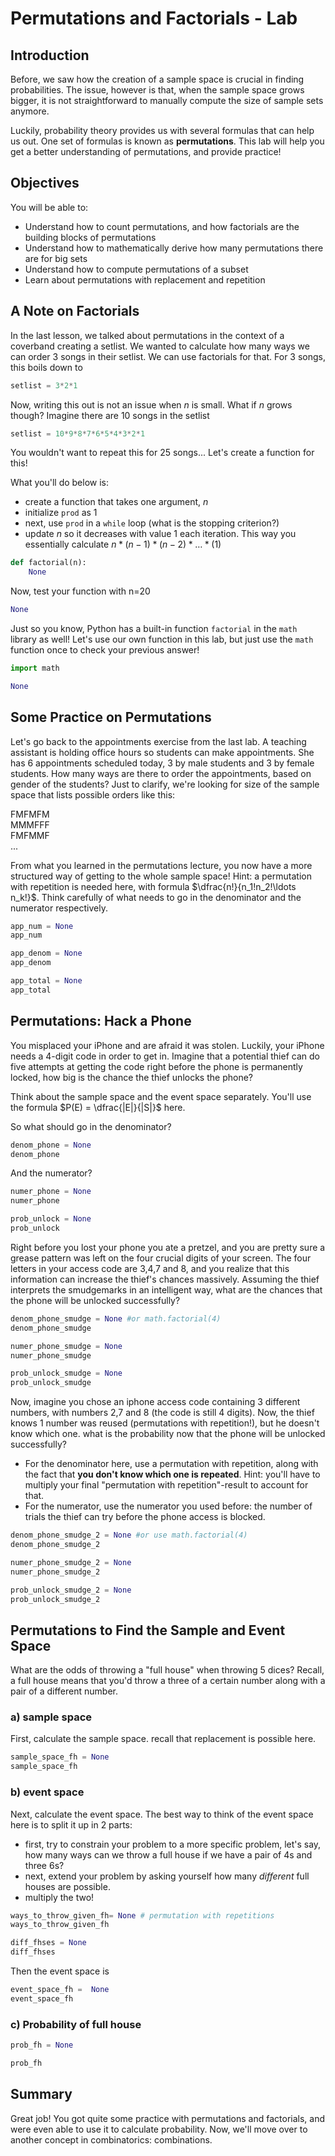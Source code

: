 
# Permutations and Factorials - Lab

## Introduction

Before, we saw how the creation of a sample space is crucial in finding probabilities. The issue, however is that, when the sample space grows bigger, it is not straightforward to manually compute the size of sample sets anymore.

Luckily, probability theory provides us with several formulas that can help us out. One set of formulas is known as **permutations**. This lab will help you get a better understanding of permutations, and provide practice!

## Objectives

You will be able to:

- Understand how to count permutations, and how factorials are the building blocks of permutations
- Understand how to mathematically derive how many permutations there are for big sets
- Understand how to compute permutations of a subset
- Learn about permutations with replacement and repetition

## A Note on Factorials

In the last lesson, we talked about permutations in the context of a coverband creating a setlist. We wanted to calculate how many ways we can order 3 songs in their setlist. We can use factorials for that. For 3 songs, this boils down to


```python
setlist = 3*2*1
```

Now, writing this out is not an issue when $n$ is small. What if $n$ grows though? Imagine there are 10 songs in the setlist


```python
setlist = 10*9*8*7*6*5*4*3*2*1
```

You wouldn't want to repeat this for 25 songs...  Let's create a function for this!

What you'll do below is:

- create a function that takes one argument, $n$
- initialize `prod` as 1
- next, use `prod` in a `while` loop (what is the stopping criterion?)
- update $n$ so it decreases with value 1 each iteration. This way you essentially calculate $n*(n-1)*(n-2)*\ldots*(1)$


```python
def factorial(n):
    None
```

Now, test your function with n=20


```python
None
```

Just so you know, Python has a built-in function `factorial` in the  `math` library as well! Let's use our own function in this lab, but just use the `math` function once to check your previous answer!


```python
import math 

None
```

## Some Practice on Permutations

Let's go back to the appointments exercise from the last lab. A teaching assistant is holding office hours so students can make appointments. She has 6 appointments scheduled today, 3 by male students and 3 by female students. How many ways are there to order the appointments, based on gender of the students? Just to clarify, we're looking for size of the sample space that lists possible orders like this:

FMFMFM <br />
MMMFFF <br />
FMFMMF <br />
...


From what you learned in the permutations lecture, you now have a more structured way of getting to the whole sample space! 
Hint: a permutation with repetition is needed here, with formula $\dfrac{n!}{n_1!n_2!\ldots n_k!}$. Think carefully of what needs to go in the denominator and the numerator respectively. 


```python
app_num = None
app_num
```


```python
app_denom = None
app_denom
```


```python
app_total = None
app_total
```

## Permutations: Hack a Phone

You misplaced your iPhone and are afraid it was stolen. Luckily, your iPhone needs a 4-digit code in order to get in. Imagine that a potential thief can do five attempts at getting the code right before the phone is permanently locked, how big is the chance the thief unlocks the phone?

Think about the sample space and the event space separately. You'll use the formula $P(E) = \dfrac{|E|}{|S|}$ here.

So what should go in the denominator?


```python
denom_phone = None
denom_phone
```

And the numerator?


```python
numer_phone = None
numer_phone
```


```python
prob_unlock = None
prob_unlock
```

Right before you lost your phone you ate a pretzel, and you are pretty sure a grease pattern was left on the four crucial digits of your screen. The four letters in your access code are 3,4,7 and 8, and you realize that this information can increase the thief's chances massively. Assuming the thief interprets the smudgemarks in an intelligent way, what are the chances that the phone will be unlocked successfully?


```python
denom_phone_smudge = None #or math.factorial(4)
denom_phone_smudge
```


```python
numer_phone_smudge = None
numer_phone_smudge
```


```python
prob_unlock_smudge = None
prob_unlock_smudge
```

Now, imagine you chose an iphone access code containing 3 different numbers, with numbers 2,7 and 8 (the code is still 4 digits). Now, the thief knows 1 number was reused (permutations with repetition!), but he doesn't know which one. what is the probability now that the phone will be unlocked successfully?

- For the denominator here, use a permutation with repetition, along with the fact that **you don't know which one is repeated**. Hint: you'll have to multiply your final "permutation with repetition"-result to account for that.
- For the numerator, use the numerator you used before: the number of trials the thief can try before the phone access is blocked.



```python
denom_phone_smudge_2 = None #or use math.factorial(4)
denom_phone_smudge_2
```


```python
numer_phone_smudge_2 = None 
numer_phone_smudge_2
```


```python
prob_unlock_smudge_2 = None
prob_unlock_smudge_2
```

## Permutations to Find the Sample and Event Space

What are the odds of throwing a "full house" when throwing 5 dices?  Recall, a full house means that you'd throw a three of a certain number along with a pair of a different number.

###  a) sample space

First, calculate the sample space. recall that replacement is possible here.


```python
sample_space_fh = None
sample_space_fh
```

### b) event space

Next, calculate the event space. The best way to think of the event space here is to split it up in 2 parts:
- first, try to constrain your problem to a more specific problem, let's say, how many ways can we throw a full house if we have a pair of 4s and three 6s?
- next, extend your problem by asking yourself how many *different* full houses are possible.
- multiply the two!


```python
ways_to_throw_given_fh= None # permutation with repetitions
ways_to_throw_given_fh
```


```python
diff_fhses = None
diff_fhses
```

Then the event space is


```python
event_space_fh =  None
event_space_fh
```

### c) Probability of full house


```python
prob_fh = None

prob_fh
```

## Summary

Great job! You got quite some practice with permutations and factorials, and were even able to use it to calculate probability. Now, we'll move over to another concept in combinatorics: combinations.
